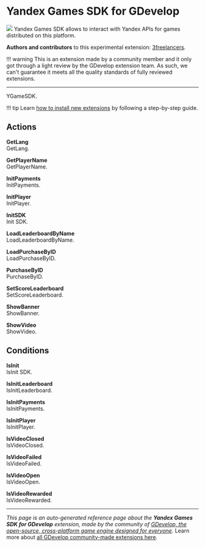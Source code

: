 # Yandex Games SDK for GDevelop

<img src="https://resources.gdevelop-app.com/assets/Icons/numeric-3-circle.svg" class="extension-icon"></img>
Yandex Games SDK allows to interact with Yandex APIs for games distributed on this platform.

**Authors and contributors** to this experimental extension: [3freelancers](https://gd.games/3freelancers).

!!! warning
    This is an extension made by a community member and it only got through a
    light review by the GDevelop extension team. As such, we can't guarantee it
    meets all the quality standards of fully reviewed extensions.

---

YGameSDK.

!!! tip
    Learn [how to install new extensions](/gdevelop5/extensions/search) by following a step-by-step guide.

## Actions

**GetLang**  
GetLang.

**GetPlayerName**  
GetPlayerName.

**InitPayments**  
InitPayments.

**InitPlayer**  
InitPlayer.

**InitSDK**  
Init SDK.

**LoadLeaderboardByName**  
LoadLeaderboardByName.

**LoadPurchaseByID**  
LoadPurchaseByID.

**PurchaseByID**  
PurchaseByID.

**SetScoreLeaderboard**  
SetScoreLeaderboard.

**ShowBanner**  
ShowBanner.

**ShowVideo**  
ShowVideo.

## Conditions

**IsInit**  
IsInit SDK.

**IsInitLeaderboard**  
IsInitLeaderboard.

**IsInitPayments**  
IsInitPayments.

**IsInitPlayer**  
IsInitPlayer.

**IsVideoClosed**  
IsVideoClosed.

**IsVideoFailed**  
IsVideoFailed.

**IsVideoOpen**  
IsVideoOpen.

**IsVideoRewarded**  
IsVideoRewarded.




---

*This page is an auto-generated reference page about the **Yandex Games SDK for GDevelop** extension, made by the community of [GDevelop, the open-source, cross-platform game engine designed for everyone](https://gdevelop.io/).* Learn more about [all GDevelop community-made extensions here](/gdevelop5/extensions).
